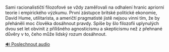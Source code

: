 
Sami racionalističtí filozofové se vždy zaměřovali na odhalení hranic apriorní teorie i empirického výzkumu. První zástupce britské politické ekonomie, David Hume, utilitarista, a američtí pragmatisté jistě nejsou vinni tím, že by přeháněli moc člověka dosáhnout pravdy. Spíše by šlo filozofii uplynulých dvou set let obvinit z přílišného agnosticismu a skepticismu než z přehnané důvěry v to, čeho může lidský rozum dosáhnout.

[🔊 Poslechnout audio](/data/7-paragraphs/audio/chapter_24/para_008-Sami-racionalistit-filozofov-se-vdy-zamovali.mp3)
